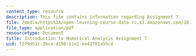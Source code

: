 ```yaml
---
content_type: resource
description: This file contains information regarding Assignment 7.
file: /media/https%3A/open-learning-course-data-rc.s3.amazonaws.com/18-330-introduction-to-numerical-analysis-spring-2012/f279d51c2bc4d19011e1ee42701a55cd_MIT18_330S12_hw7.pdf
file_type: application/pdf
resourcetype: Document
title: Introduction to Numerical Analysis Assignment 7
uid: f279d51c-2bc4-d190-11e1-ee42701a55cd
---
```

